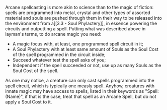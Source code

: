 Arcane spellcasting is more akin to science than to the magic of fiction: spells are programmed into metal, crystal and other types of assorted material and souls are pushed through them in their way to be released into the environment from a[[3.3 - Soul Phylactery]], in essence powering the circuits and outputting a spell. Putting what was described above in layman's terms, to do arcane magic you need:

-   A magic focus with, at least, one programmed spell circuit in it;
-   A Soul Phylactery with at least same amount of Souls as the Soul Cost of the spell programmed in the circuit inside;
-   Succeed whatever test the spell asks of you;
-   Independent if the spell succeeded or not, use up as many Souls as the Soul Cost of the spell.

As one may notice, a creature can only cast spells programmed into the spell circuit, which is typically one measly spell. Anyhow, creatures with innate magic may have access to spells, listed in their keywords as "Spell: (Name)", if that is the case, treat that spell as an Arcane Spell, but do not apply a Soul Cost to it.